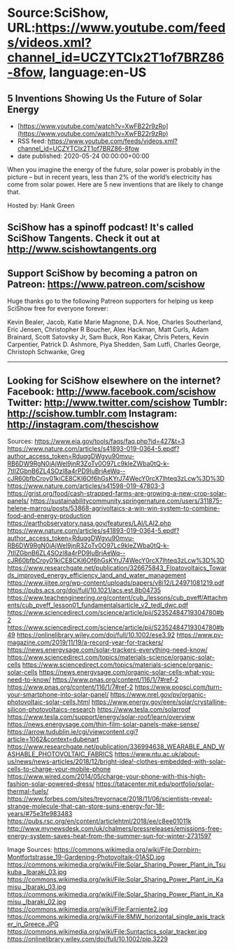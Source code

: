 # Source:SciShow, URL:https://www.youtube.com/feeds/videos.xml?channel_id=UCZYTClx2T1of7BRZ86-8fow, language:en-US

## 5 Inventions Showing Us the Future of Solar Energy
 - [https://www.youtube.com/watch?v=XwFB22r9zRo](https://www.youtube.com/watch?v=XwFB22r9zRo)
 - RSS feed: https://www.youtube.com/feeds/videos.xml?channel_id=UCZYTClx2T1of7BRZ86-8fow
 - date published: 2020-05-24 00:00:00+00:00

When you imagine the energy of the future, solar power is probably in the picture – but in recent years, less than 2% of the world’s electricity has come from solar power. Here are 5 new inventions that are likely to change that.

Hosted by: Hank Green

SciShow has a spinoff podcast! It's called SciShow Tangents. Check it out at http://www.scishowtangents.org
----------
Support SciShow by becoming a patron on Patreon: https://www.patreon.com/scishow
----------
Huge thanks go to the following Patreon supporters for helping us keep SciShow free for everyone forever:

Kevin Bealer, Jacob, Katie Marie Magnone, D.A. Noe, Charles Southerland, Eric Jensen, Christopher R Boucher, Alex Hackman, Matt Curls, Adam Brainard, Scott Satovsky Jr, Sam Buck, Ron Kakar, Chris Peters, Kevin Carpentier, Patrick D. Ashmore, Piya Shedden, Sam Lutfi, Charles George, Christoph Schwanke, Greg

----------
Looking for SciShow elsewhere on the internet?
Facebook: http://www.facebook.com/scishow
Twitter: http://www.twitter.com/scishow
Tumblr: http://scishow.tumblr.com
Instagram: http://instagram.com/thescishow
----------
Sources:
https://www.eia.gov/tools/faqs/faq.php?id=427&t=3
https://www.nature.com/articles/s41893-019-0364-5.epdf?author_access_token=RduqgDWgyu90mvu-RB6DW9RgN0jAjWel9jnR3ZoTv0O97Lc9kleZWba0tQ-k-7tIlZGbnB6ZL4SOzl8a4rPD9IuBrjAeWq--cJR60bfbCroy01kiCE8CKI6Of6hGsKYrJ74WecY0rcX7lhteq3zLcw%3D%3D
https://www.nature.com/articles/s41598-019-47803-3
https://grist.org/food/cash-strapped-farms-are-growing-a-new-crop-solar-panels/
https://sustainabilitycommunity.springernature.com/users/311875-helene-marrou/posts/53868-agrivoltaics-a-win-win-system-to-combine-food-and-energy-production
https://earthobservatory.nasa.gov/features/LAI/LAI2.php
https://www.nature.com/articles/s41893-019-0364-5.epdf?author_access_token=RduqgDWgyu90mvu-RB6DW9RgN0jAjWel9jnR3ZoTv0O97Lc9kleZWba0tQ-k-7tIlZGbnB6ZL4SOzl8a4rPD9IuBrjAeWq--cJR60bfbCroy01kiCE8CKI6Of6hGsKYrJ74WecY0rcX7lhteq3zLcw%3D%3D
https://www.researchgate.net/publication/326675843_Floatovoltaics_Towards_improved_energy_efficiency_land_and_water_management
https://www.ijitee.org/wp-content/uploads/papers/v8i12/L24971081219.pdf
https://pubs.acs.org/doi/full/10.1021/acs.est.8b04735
https://www.teachengineering.org/content/cub_/lessons/cub_pveff/Attachments/cub_pveff_lesson01_fundamentalsarticle_v2_tedl_dwc.pdf
https://www.sciencedirect.com/science/article/pii/S2352484719304780#b2
https://www.sciencedirect.com/science/article/pii/S2352484719304780#b49
https://onlinelibrary.wiley.com/doi/full/10.1002/ese3.92
https://www.pv-magazine.com/2019/11/19/a-record-year-for-trackers/
https://news.energysage.com/solar-trackers-everything-need-know/
https://www.sciencedirect.com/topics/materials-science/organic-solar-cells
https://www.sciencedirect.com/topics/materials-science/organic-solar-cells
https://news.energysage.com/organic-solar-cells-what-you-need-to-know/
https://www.pnas.org/content/116/1/7#ref-2
https://www.pnas.org/content/116/1/7#ref-2
https://www.popsci.com/turn-your-smartphone-into-solar-panel/
https://www.nrel.gov/pv/organic-photovoltaic-solar-cells.html
https://www.energy.gov/eere/solar/crystalline-silicon-photovoltaics-research
https://www.tesla.com/solarroof
https://www.tesla.com/support/energy/solar-roof/learn/overview
https://news.energysage.com/thin-film-solar-panels-make-sense/
https://arrow.tudublin.ie/cgi/viewcontent.cgi?article=1062&context=dubenart
https://www.researchgate.net/publication/336994638_WEARABLE_AND_WASHABLE_PHOTOVOLTAIC_FABRICS
https://www.ntu.ac.uk/about-us/news/news-articles/2018/12/bright-idea!-clothes-embedded-with-solar-cells-to-charge-your-mobile-phone
https://www.wired.com/2014/05/charge-your-phone-with-this-high-fashion-solar-powered-dress/
https://tatacenter.mit.edu/portfolio/solar-thermal-fuels/
https://www.forbes.com/sites/trevornace/2018/11/06/scientists-reveal-strange-molecule-that-can-store-suns-energy-for-18-years/#75e3fe983483
https://pubs.rsc.org/en/content/articlehtml/2018/ee/c8ee01011k
http://www.mynewsdesk.com/uk/chalmers/pressreleases/emissions-free-energy-system-saves-heat-from-the-summer-sun-for-winter-2731597

Image Sources:
https://commons.wikimedia.org/wiki/File:Dornbirn-Montfortstrasse_19-Gardening-Photovoltaik-01ASD.jpg
https://commons.wikimedia.org/wiki/File:Solar_Sharing_Power_Plant_in_Tsukuba,_Ibaraki_03.jpg
https://commons.wikimedia.org/wiki/File:Solar_Sharing_Power_Plant_in_Kamisu,_Ibaraki_03.jpg
https://commons.wikimedia.org/wiki/File:Solar_Sharing_Power_Plant_in_Kamisu,_Ibaraki_02.jpg
https://commons.wikimedia.org/wiki/File:Farniente2.jpg
https://commons.wikimedia.org/wiki/File:8MW_horizontal_single_axis_tracker_in_Greece.JPG
https://commons.wikimedia.org/wiki/File:Suntactics_solar_tracker.jpg
https://onlinelibrary.wiley.com/doi/full/10.1002/pip.3229

